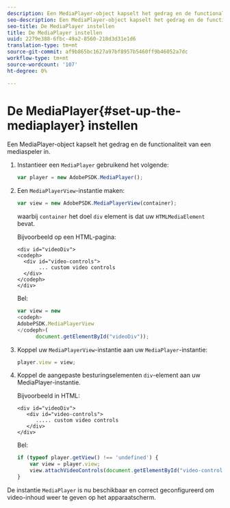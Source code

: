 ```yaml
---
description: Een MediaPlayer-object kapselt het gedrag en de functionaliteit van een mediaspeler in.
seo-description: Een MediaPlayer-object kapselt het gedrag en de functionaliteit van een mediaspeler in.
seo-title: De MediaPlayer instellen
title: De MediaPlayer instellen
uuid: 2279e388-6fbc-49a2-8560-218d3d31e1d6
translation-type: tm+mt
source-git-commit: af9b865bc1627a97bf8957b5460ff9b46052a7dc
workflow-type: tm+mt
source-wordcount: '107'
ht-degree: 0%

---
```



# De MediaPlayer{#set-up-the-mediaplayer} instellen

Een MediaPlayer-object kapselt het gedrag en de functionaliteit van een mediaspeler in.

1. Instantieer een `MediaPlayer` gebruikend het volgende:

   ```js
   var player = new AdobePSDK.MediaPlayer();
   ```

1. Een `MediaPlayerView`-instantie maken:

   ```js
   var view = new AdobePSDK.MediaPlayerView(container);
   ```

   waarbij `container` het doel `div` element is dat uw `HTMLMediaElement` bevat.

   Bijvoorbeeld op een HTML-pagina:

   ```
   <div id="videoDiv"> 
   <codeph>
     <div id="video-controls"> 
          ... custom video controls 
     </div> 
   </codeph> 
   </div>
   ```

   Bel:

   ```js
   var view = new  
   <codeph>
   AdobePSDK.MediaPlayerView 
   </codeph>( 
         document.getElementById("videoDiv"));  
   ```

1. Koppel uw `MediaPlayerView`-instantie aan uw `MediaPlayer`-instantie:

   ```js
   player.view = view;
   ```

1. Koppel de aangepaste besturingselementen `div`-element aan uw MediaPlayer-instantie.

   Bijvoorbeeld in HTML:

   ```
   <div id="videoDiv"> 
      <div id="video-controls"> 
         ..... custom video controls 
      </div> 
   </div>
   ```

   Bel:

   ```js
   if (typeof player.getView() !== 'undefined') { 
       var view = player.view; 
       view.attachVideoControls(document.getElementById("video-controls")); 
   }
   ```

De instantie `MediaPlayer` is nu beschikbaar en correct geconfigureerd om video-inhoud weer te geven op het apparaatscherm.
